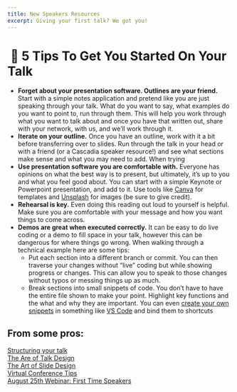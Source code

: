 ```yaml
---
title: New Speakers Resources
excerpt: Giving your first talk? We got you!
---
```

#  📣 5 Tips To Get You Started On Your Talk  

- **Forget about your presentation software. Outlines are your friend.** Start with a simple notes application and pretend like you are just speaking through your talk. What do you want to say, what examples do you want to point to, run through them. This will help you work through what you want to talk about and once you have that written out, share with your network, with us, and we’ll work through it.
- **Iterate on your outline.** Once you have an outline, work with it a bit before transferring over to slides. Run through the talk in your head or with a friend (or a Cascadia speaker resource!) and see what sections make sense and what you may need to add. When trying 
- **Use presentation software you are comfortable with.** Everyone has opinions on what the best way is to present, but ultimately, it’s up to you and what you feel good about. You can start with a simple Keynote or Powerpoint presentation, and add to it. Use tools like [Canva](https://www.canva.com/) for templates and [Unsplash](https://unsplash.com/) for images (be sure to give credit).
- **Rehearsal is key.** Even doing this reading out loud to yourself is helpful. Make sure you are comfortable with your message and how you want things to come across. 
- **Demos are great when executed correctly.** It can be easy to do live coding or a demo to fill space in your talk, however this can be dangerous for where things go wrong. When walking through a technical example here are some tips:
  - Put each section into a different branch or commit. You can then traverse your changes without “live” coding but while showing progress or changes. This can allow you to speak to those changes without typos or messing things up as much.
  - Break sections into small snippets of code.  You don’t have to have the entire file shown to make your point. Highlight key functions and the what and why they are important. You can even [create your own snippets](https://code.visualstudio.com/docs/editor/userdefinedsnippets#_create-your-own-snippets) in something like [VS Code](https://marketplace.visualstudio.com/items?itemName=devonray.snippet) and bind them to shortcuts

## From some pros: 
[Structuring your talk](https://visme.co/blog/presentation-structure/)  
[The Are of Talk Design](https://speakerdeck.com/mseckington/the-art-of-talk-design)  
[The Art of Slide Design](https://speakerdeck.com/mseckington/the-art-of-slide-design)  
[Virtual Conference Tips](https://medium.com/shiftconf/how-to-prep-for-speaking-at-a-virtual-conference-2bb4ecfc0d30)  
[August 25th Webinar: First Time Speakers](https://www.eventbrite.com/e/webinar-public-speaking-for-quiet-thoughtful-people-tickets-103421432288)